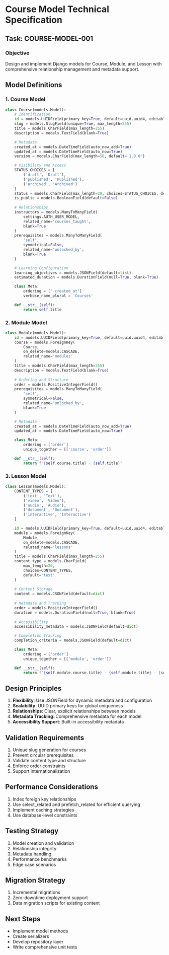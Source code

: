 # Course Model Technical Specification

## Task: COURSE-MODEL-001
### Objective
Design and implement Django models for Course, Module, and Lesson with comprehensive relationship management and metadata support.

## Model Definitions

### 1. Course Model
```python
class Course(models.Model):
    # Identification
    id = models.UUIDField(primary_key=True, default=uuid.uuid4, editable=False)
    slug = models.SlugField(unique=True, max_length=255)
    title = models.CharField(max_length=255)
    description = models.TextField(blank=True)

    # Metadata
    created_at = models.DateTimeField(auto_now_add=True)
    updated_at = models.DateTimeField(auto_now=True)
    version = models.CharField(max_length=50, default='1.0.0')

    # Visibility and Access
    STATUS_CHOICES = [
        ('draft', 'Draft'),
        ('published', 'Published'),
        ('archived', 'Archived')
    ]
    status = models.CharField(max_length=20, choices=STATUS_CHOICES, default='draft')
    is_public = models.BooleanField(default=False)
    
    # Relationships
    instructors = models.ManyToManyField(
        settings.AUTH_USER_MODEL, 
        related_name='courses_taught',
        blank=True
    )
    prerequisites = models.ManyToManyField(
        'self', 
        symmetrical=False, 
        related_name='unlocked_by',
        blank=True
    )

    # Learning Configuration
    learning_objectives = models.JSONField(default=list)
    estimated_duration = models.DurationField(null=True, blank=True)

    class Meta:
        ordering = ['-created_at']
        verbose_name_plural = 'Courses'

    def __str__(self):
        return self.title
```

### 2. Module Model
```python
class Module(models.Model):
    id = models.UUIDField(primary_key=True, default=uuid.uuid4, editable=False)
    course = models.ForeignKey(
        Course, 
        on_delete=models.CASCADE, 
        related_name='modules'
    )
    title = models.CharField(max_length=255)
    description = models.TextField(blank=True)
    
    # Ordering and Structure
    order = models.PositiveIntegerField()
    prerequisites = models.ManyToManyField(
        'self', 
        symmetrical=False, 
        related_name='unlocked_by',
        blank=True
    )

    # Metadata
    created_at = models.DateTimeField(auto_now_add=True)
    updated_at = models.DateTimeField(auto_now=True)

    class Meta:
        ordering = ['order']
        unique_together = [['course', 'order']]

    def __str__(self):
        return f"{self.course.title} - {self.title}"
```

### 3. Lesson Model
```python
class Lesson(models.Model):
    CONTENT_TYPES = [
        ('text', 'Text'),
        ('video', 'Video'),
        ('audio', 'Audio'),
        ('document', 'Document'),
        ('interactive', 'Interactive')
    ]

    id = models.UUIDField(primary_key=True, default=uuid.uuid4, editable=False)
    module = models.ForeignKey(
        Module, 
        on_delete=models.CASCADE, 
        related_name='lessons'
    )
    title = models.CharField(max_length=255)
    content_type = models.CharField(
        max_length=20, 
        choices=CONTENT_TYPES, 
        default='text'
    )
    
    # Content Storage
    content = models.JSONField(default=dict)
    
    # Metadata and Tracking
    order = models.PositiveIntegerField()
    duration = models.DurationField(null=True, blank=True)
    
    # Accessibility
    accessibility_metadata = models.JSONField(default=dict)

    # Completion Tracking
    completion_criteria = models.JSONField(default=dict)

    class Meta:
        ordering = ['order']
        unique_together = [['module', 'order']]

    def __str__(self):
        return f"{self.module.course.title} - {self.module.title} - {self.title}"
```

## Design Principles

1. **Flexibility**: Use JSONField for dynamic metadata and configuration
2. **Scalability**: UUID primary keys for global uniqueness
3. **Relationships**: Clear, explicit relationships between models
4. **Metadata Tracking**: Comprehensive metadata for each model
5. **Accessibility Support**: Built-in accessibility metadata

## Validation Requirements

1. Unique slug generation for courses
2. Prevent circular prerequisites
3. Validate content type and structure
4. Enforce order constraints
5. Support internationalization

## Performance Considerations

1. Index foreign key relationships
2. Use select_related and prefetch_related for efficient querying
3. Implement caching strategies
4. Use database-level constraints

## Testing Strategy

1. Model creation and validation
2. Relationship integrity
3. Metadata handling
4. Performance benchmarks
5. Edge case scenarios

## Migration Strategy

1. Incremental migrations
2. Zero-downtime deployment support
3. Data migration scripts for existing content

## Next Steps
- Implement model methods
- Create serializers
- Develop repository layer
- Write comprehensive unit tests